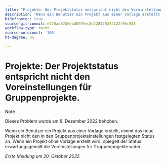```yaml
---
title: "Projekte: Der Projektstatus entspricht nicht den Voreinstellungen für Gruppenprojekte."
description: "Wenn ein Benutzer ein Projekt aus einer Vorlage erstellt, nimmt das neue Projekt nicht den in den Gruppenprojekteinstellungen festgelegten Status an. Wenn ein Projekt ohne Vorlage erstellt wird, spiegelt der Status erwartungsgemäß die Voreinstellungen für Gruppenprojekte wider."
hidefromtoc: true
source-git-commit: e470ad87b9ebd8795ec3d228479244322f96c928
workflow-type: tm+mt
source-wordcount: '106'
ht-degree: 3%

---
```



# Projekte: Der Projektstatus entspricht nicht den Voreinstellungen für Gruppenprojekte.

>[!NOTE]
>
>Dieses Problem wurde am 8. Dezember 2022 behoben.

Wenn ein Benutzer ein Projekt aus einer Vorlage erstellt, nimmt das neue Projekt nicht den in den Gruppenprojekteinstellungen festgelegten Status an. Wenn ein Projekt ohne Vorlage erstellt wird, spiegelt der Status erwartungsgemäß die Voreinstellungen für Gruppenprojekte wider.

_Erste Meldung am 20. Oktober 2022._

